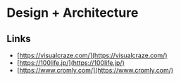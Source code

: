 # Design + Architecture

## Links

* [https://visualcraze.com/](https://visualcraze.com/)
* [https://100life.jp/](https://100life.jp/)
* [https://www.cromly.com/](https://www.cromly.com/)

